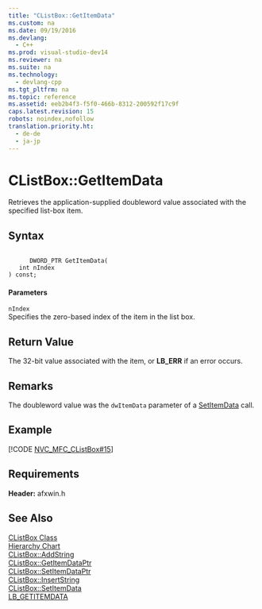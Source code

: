 ```yaml
---
title: "CListBox::GetItemData"
ms.custom: na
ms.date: 09/19/2016
ms.devlang: 
  - C++
ms.prod: visual-studio-dev14
ms.reviewer: na
ms.suite: na
ms.technology: 
  - devlang-cpp
ms.tgt_pltfrm: na
ms.topic: reference
ms.assetid: eeb2b4f3-f5f0-466b-8312-200592f17c9f
caps.latest.revision: 15
robots: noindex,nofollow
translation.priority.ht: 
  - de-de
  - ja-jp
---
```

# CListBox::GetItemData
Retrieves the application-supplied doubleword value associated with the specified list-box item.  
  
## Syntax  
  
```  
  
      DWORD_PTR GetItemData(  
   int nIndex   
) const;  
```  
  
#### Parameters  
 `nIndex`  
 Specifies the zero-based index of the item in the list box.  
  
## Return Value  
 The 32-bit value associated with the item, or **LB_ERR** if an error occurs.  
  
## Remarks  
 The doubleword value was the `dwItemData` parameter of a [SetItemData](../vs140/CListBox--SetItemData.md) call.  
  
## Example  
 [!CODE [NVC_MFC_CListBox#15](../CodeSnippet/VS_Snippets_Cpp/NVC_MFC_CListBox#15)]  
  
## Requirements  
 **Header:** afxwin.h  
  
## See Also  
 [CListBox Class](../vs140/CListBox-Class.md)   
 [Hierarchy Chart](../vs140/Hierarchy-Chart.md)   
 [CListBox::AddString](../vs140/CListBox--AddString.md)   
 [CListBox::GetItemDataPtr](../vs140/CListBox--GetItemDataPtr.md)   
 [CListBox::SetItemDataPtr](../vs140/CListBox--SetItemDataPtr.md)   
 [CListBox::InsertString](../vs140/CListBox--InsertString.md)   
 [CListBox::SetItemData](../vs140/CListBox--SetItemData.md)   
 [LB_GETITEMDATA](http://msdn.microsoft.com/library/windows/desktop/bb775202)